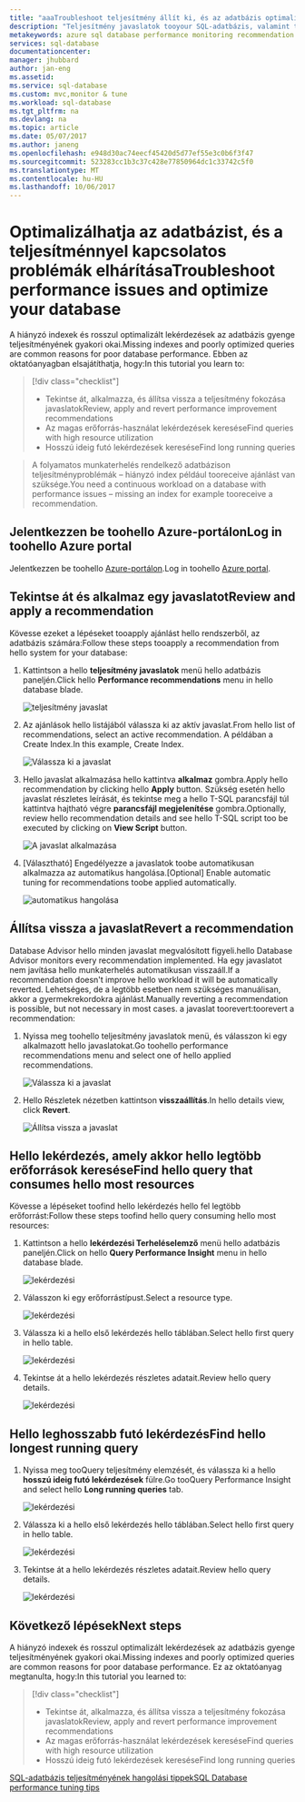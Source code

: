```yaml
---
title: "aaaTroubleshoot teljesítmény állít ki, és az adatbázis optimalizálása |} Microsoft Docs"
description: "Teljesítmény javaslatok tooyour SQL-adatbázis, valamint törlése hogyan toogain észrevételeket hello hello lekérdezések az adatbázis futtatott teljesítményének alkalmazása"
metakeywords: azure sql database performance monitoring recommendation
services: sql-database
documentationcenter: 
manager: jhubbard
author: jan-eng
ms.assetid: 
ms.service: sql-database
ms.custom: mvc,monitor & tune
ms.workload: sql-database
ms.tgt_pltfrm: na
ms.devlang: na
ms.topic: article
ms.date: 05/07/2017
ms.author: janeng
ms.openlocfilehash: e948d30ac74eecf45420d5d77ef55e3c0b6f3f47
ms.sourcegitcommit: 523283cc1b3c37c428e77850964dc1c33742c5f0
ms.translationtype: MT
ms.contentlocale: hu-HU
ms.lasthandoff: 10/06/2017
---
```

# <a name="troubleshoot-performance-issues-and-optimize-your-database"></a><span data-ttu-id="cdfe3-103">Optimalizálhatja az adatbázist, és a teljesítménnyel kapcsolatos problémák elhárítása</span><span class="sxs-lookup"><span data-stu-id="cdfe3-103">Troubleshoot performance issues and optimize your database</span></span>

<span data-ttu-id="cdfe3-104">A hiányzó indexek és rosszul optimalizált lekérdezések az adatbázis gyenge teljesítményének gyakori okai.</span><span class="sxs-lookup"><span data-stu-id="cdfe3-104">Missing indexes and poorly optimized queries are common reasons for poor database performance.</span></span> <span data-ttu-id="cdfe3-105">Ebben az oktatóanyagban elsajátíthatja, hogy:</span><span class="sxs-lookup"><span data-stu-id="cdfe3-105">In this tutorial you learn to:</span></span>
> [!div class="checklist"]
> * <span data-ttu-id="cdfe3-106">Tekintse át, alkalmazza, és állítsa vissza a teljesítmény fokozása javaslatok</span><span class="sxs-lookup"><span data-stu-id="cdfe3-106">Review, apply and revert performance improvement recommendations</span></span>
> * <span data-ttu-id="cdfe3-107">Az magas erőforrás-használat lekérdezések keresése</span><span class="sxs-lookup"><span data-stu-id="cdfe3-107">Find queries with high resource utilization</span></span>
> * <span data-ttu-id="cdfe3-108">Hosszú ideig futó lekérdezések keresése</span><span class="sxs-lookup"><span data-stu-id="cdfe3-108">Find long running queries</span></span>

> <span data-ttu-id="cdfe3-109">A folyamatos munkaterhelés rendelkező adatbázison teljesítményproblémák – hiányzó index például tooreceive ajánlást van szüksége.</span><span class="sxs-lookup"><span data-stu-id="cdfe3-109">You need a continuous workload on a database with performance issues – missing an index for example tooreceive a recommendation.</span></span>
>

## <a name="log-in-toohello-azure-portal"></a><span data-ttu-id="cdfe3-110">Jelentkezzen be toohello Azure-portálon</span><span class="sxs-lookup"><span data-stu-id="cdfe3-110">Log in toohello Azure portal</span></span>

<span data-ttu-id="cdfe3-111">Jelentkezzen be toohello [Azure-portálon](https://portal.azure.com/).</span><span class="sxs-lookup"><span data-stu-id="cdfe3-111">Log in toohello [Azure portal](https://portal.azure.com/).</span></span>

## <a name="review-and-apply-a-recommendation"></a><span data-ttu-id="cdfe3-112">Tekintse át és alkalmaz egy javaslatot</span><span class="sxs-lookup"><span data-stu-id="cdfe3-112">Review and apply a recommendation</span></span>

<span data-ttu-id="cdfe3-113">Kövesse ezeket a lépéseket tooapply ajánlást hello rendszerből, az adatbázis számára:</span><span class="sxs-lookup"><span data-stu-id="cdfe3-113">Follow these steps tooapply a recommendation from hello system for your database:</span></span>

1. <span data-ttu-id="cdfe3-114">Kattintson a hello **teljesítmény javaslatok** menü hello adatbázis paneljén.</span><span class="sxs-lookup"><span data-stu-id="cdfe3-114">Click hello **Performance recommendations** menu in hello database blade.</span></span>

    ![teljesítmény javaslat](./media/sql-database-performance-tutorial/perf_recommendations.png)

2. <span data-ttu-id="cdfe3-116">Az ajánlások hello listájából válassza ki az aktív javaslat.</span><span class="sxs-lookup"><span data-stu-id="cdfe3-116">From hello list of recommendations, select an active recommendation.</span></span> <span data-ttu-id="cdfe3-117">A példában a Create Index.</span><span class="sxs-lookup"><span data-stu-id="cdfe3-117">In this example, Create Index.</span></span>

    ![Válassza ki a javaslat](./media/sql-database-performance-tutorial/create_index.png)

3. <span data-ttu-id="cdfe3-119">Hello javaslat alkalmazása hello kattintva **alkalmaz** gombra.</span><span class="sxs-lookup"><span data-stu-id="cdfe3-119">Apply hello recommendation by clicking hello **Apply** button.</span></span> <span data-ttu-id="cdfe3-120">Szükség esetén hello javaslat részletes leírását, és tekintse meg a hello T-SQL parancsfájl túl kattintva hajtható végre **parancsfájl megjelenítése** gombra.</span><span class="sxs-lookup"><span data-stu-id="cdfe3-120">Optionally, review hello recommendation details and see hello T-SQL script too be executed by clicking on **View Script** button.</span></span>

    ![A javaslat alkalmazása](./media/sql-database-performance-tutorial/apply.png)

4. <span data-ttu-id="cdfe3-122">[Választható] Engedélyezze a javaslatok toobe automatikusan alkalmazza az automatikus hangolása.</span><span class="sxs-lookup"><span data-stu-id="cdfe3-122">[Optional] Enable automatic tuning for recommendations toobe applied automatically.</span></span>

    ![automatikus hangolása](./media/sql-database-performance-tutorial/auto_tuning.png)

## <a name="revert-a-recommendation"></a><span data-ttu-id="cdfe3-124">Állítsa vissza a javaslat</span><span class="sxs-lookup"><span data-stu-id="cdfe3-124">Revert a recommendation</span></span>

<span data-ttu-id="cdfe3-125">Database Advisor hello minden javaslat megvalósított figyeli.</span><span class="sxs-lookup"><span data-stu-id="cdfe3-125">hello Database Advisor monitors every recommendation implemented.</span></span> <span data-ttu-id="cdfe3-126">Ha egy javaslatot nem javítása hello munkaterhelés automatikusan visszaáll.</span><span class="sxs-lookup"><span data-stu-id="cdfe3-126">If a recommendation doesn't improve hello workload it will be automatically reverted.</span></span> <span data-ttu-id="cdfe3-127">Lehetséges, de a legtöbb esetben nem szükséges manuálisan, akkor a gyermekrekordokra ajánlást.</span><span class="sxs-lookup"><span data-stu-id="cdfe3-127">Manually reverting a recommendation is possible, but not necessary in most cases.</span></span> <span data-ttu-id="cdfe3-128">a javaslat toorevert:</span><span class="sxs-lookup"><span data-stu-id="cdfe3-128">toorevert a recommendation:</span></span>

1. <span data-ttu-id="cdfe3-129">Nyissa meg toohello teljesítmény javaslatok menü, és válasszon ki egy alkalmazott hello javaslatokat.</span><span class="sxs-lookup"><span data-stu-id="cdfe3-129">Go toohello performance recommendations menu and select one of hello applied recommendations.</span></span>

    ![Válassza ki a javaslat](./media/sql-database-performance-tutorial/select.png)

2. <span data-ttu-id="cdfe3-131">Hello Részletek nézetben kattintson **visszaállítás**.</span><span class="sxs-lookup"><span data-stu-id="cdfe3-131">In hello details view, click **Revert**.</span></span>

    ![Állítsa vissza a javaslat](./media/sql-database-performance-tutorial/revert.png)

## <a name="find-hello-query-that-consumes-hello-most-resources"></a><span data-ttu-id="cdfe3-133">Hello lekérdezés, amely akkor hello legtöbb erőforrások keresése</span><span class="sxs-lookup"><span data-stu-id="cdfe3-133">Find hello query that consumes hello most resources</span></span>

<span data-ttu-id="cdfe3-134">Kövesse a lépéseket toofind hello lekérdezés hello fel legtöbb erőforrást:</span><span class="sxs-lookup"><span data-stu-id="cdfe3-134">Follow these steps toofind hello query consuming hello most resources:</span></span>

1. <span data-ttu-id="cdfe3-135">Kattintson a hello **lekérdezési Terheléselemző** menü hello adatbázis paneljén.</span><span class="sxs-lookup"><span data-stu-id="cdfe3-135">Click on hello **Query Performance Insight** menu in hello database blade.</span></span>

    ![lekérdezési](./media/sql-database-performance-tutorial/query_perf_insights.png)

2. <span data-ttu-id="cdfe3-137">Válasszon ki egy erőforrástípust.</span><span class="sxs-lookup"><span data-stu-id="cdfe3-137">Select a resource type.</span></span>

    ![lekérdezési](./media/sql-database-performance-tutorial/select_resource_type.png)

3. <span data-ttu-id="cdfe3-139">Válassza ki a hello első lekérdezés hello táblában.</span><span class="sxs-lookup"><span data-stu-id="cdfe3-139">Select hello first query in hello table.</span></span>

    ![lekérdezési](./media/sql-database-performance-tutorial/select_query.png)

4. <span data-ttu-id="cdfe3-141">Tekintse át a hello lekérdezés részletes adatait.</span><span class="sxs-lookup"><span data-stu-id="cdfe3-141">Review hello query details.</span></span>

    ![lekérdezési](./media/sql-database-performance-tutorial/query_details.png)

## <a name="find-hello-longest-running-query"></a><span data-ttu-id="cdfe3-143">Hello leghosszabb futó lekérdezés</span><span class="sxs-lookup"><span data-stu-id="cdfe3-143">Find hello longest running query</span></span>

1. <span data-ttu-id="cdfe3-144">Nyissa meg tooQuery teljesítmény elemzését, és válassza ki a hello **hosszú ideig futó lekérdezések** fülre.</span><span class="sxs-lookup"><span data-stu-id="cdfe3-144">Go tooQuery Performance Insight and select hello **Long running queries** tab.</span></span>

    ![lekérdezési](./media/sql-database-performance-tutorial/long_running.png)

3. <span data-ttu-id="cdfe3-146">Válassza ki a hello első lekérdezés hello táblában.</span><span class="sxs-lookup"><span data-stu-id="cdfe3-146">Select hello first query in hello table.</span></span>

    ![lekérdezési](./media/sql-database-performance-tutorial/select_first_query.png)

4. <span data-ttu-id="cdfe3-148">Tekintse át a hello lekérdezés részletes adatait.</span><span class="sxs-lookup"><span data-stu-id="cdfe3-148">Review hello query details.</span></span>

    ![lekérdezési](./media/sql-database-performance-tutorial/review_query_details.png)



## <a name="next-steps"></a><span data-ttu-id="cdfe3-150">Következő lépések</span><span class="sxs-lookup"><span data-stu-id="cdfe3-150">Next steps</span></span> 
<span data-ttu-id="cdfe3-151">A hiányzó indexek és rosszul optimalizált lekérdezések az adatbázis gyenge teljesítményének gyakori okai.</span><span class="sxs-lookup"><span data-stu-id="cdfe3-151">Missing indexes and poorly optimized queries are common reasons for poor database performance.</span></span> <span data-ttu-id="cdfe3-152">Ez az oktatóanyag megtanulta, hogy:</span><span class="sxs-lookup"><span data-stu-id="cdfe3-152">In this tutorial you learned to:</span></span>
> [!div class="checklist"]
> * <span data-ttu-id="cdfe3-153">Tekintse át, alkalmazza, és állítsa vissza a teljesítmény fokozása javaslatok</span><span class="sxs-lookup"><span data-stu-id="cdfe3-153">Review, apply and revert performance improvement recommendations</span></span>
> * <span data-ttu-id="cdfe3-154">Az magas erőforrás-használat lekérdezések keresése</span><span class="sxs-lookup"><span data-stu-id="cdfe3-154">Find queries with high resource utilization</span></span>
> * <span data-ttu-id="cdfe3-155">Hosszú ideig futó lekérdezések keresése</span><span class="sxs-lookup"><span data-stu-id="cdfe3-155">Find long running queries</span></span>

[<span data-ttu-id="cdfe3-156">SQL-adatbázis teljesítményének hangolási tippek</span><span class="sxs-lookup"><span data-stu-id="cdfe3-156">SQL Database performance tuning tips</span></span>](https://docs.microsoft.com/azure/sql-database/sql-database-troubleshoot-performance)
